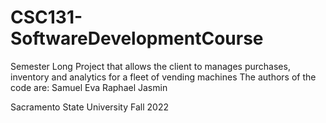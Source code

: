 # CSC131-SoftwareDevelopmentCourse
Semester Long Project that allows the client to manages purchases, inventory and analytics for a fleet of vending machines 
The authors of the code are: 
Samuel 
Eva 
Raphael 
Jasmin 

Sacramento State University Fall 2022 


